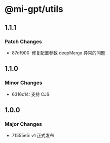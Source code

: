 # @mi-gpt/utils

## 1.1.1

### Patch Changes

- 87df900: 修复配置参数 deepMerge 异常的问题

## 1.1.0

### Minor Changes

- 6316c14: 支持 CJS

## 1.0.0

### Major Changes

- 71555e5: v1 正式发布
